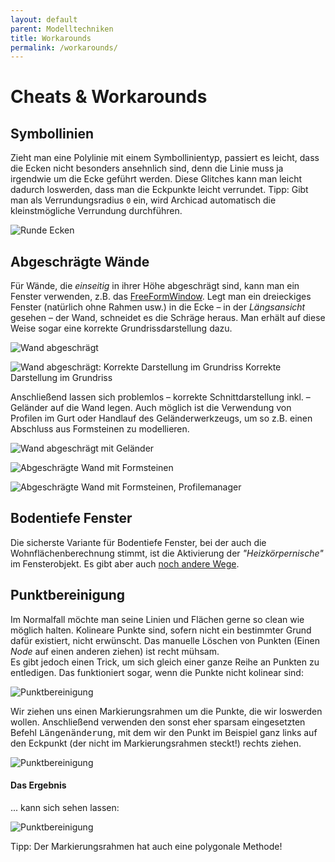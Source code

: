 ```yaml
---
layout: default
parent: Modelltechniken
title: Workarounds
permalink: /workarounds/
---
```

# Cheats & Workarounds

## Symbollinien
Zieht man eine Polylinie mit einem Symbollinientyp, passiert es leicht, dass die Ecken nicht besonders ansehnlich sind, denn die Linie muss ja irgendwie um die Ecke geführt werden. Diese Glitches kann man leicht dadurch loswerden, dass man die Eckpunkte leicht verrundet. Tipp: Gibt man als Verrundungsradius `0` ein, wird Archicad automatisch die kleinstmögliche Verrundung durchführen.

![Runde Ecken](../img/runde-polylinien-ecke.png)

## Abgeschrägte Wände
Für Wände, die _einseitig_ in ihrer Höhe abgeschrägt sind, kann man ein Fenster verwenden, z.B. das [FreeFormWindow](https://bimcomponents.com/GSM/Details/8405).
Legt man ein dreieckiges Fenster (natürlich ohne Rahmen usw.) in die Ecke – in der _Längsansicht_ gesehen – der Wand, schneidet es die Schräge heraus. Man erhält auf diese Weise sogar eine korrekte Grundrissdarstellung dazu.

![Wand abgeschrägt](../img/wand-schräg-1.png)

![Wand abgeschrägt: Korrekte Darstellung im Grundriss](../img/wand-schräg-2-grundriss.png)
    Korrekte Darstellung im Grundriss

Anschließend lassen sich problemlos – korrekte Schnittdarstellung inkl. – Geländer auf die Wand legen. Auch möglich ist die Verwendung von Profilen im Gurt oder Handlauf des Geländerwerkzeugs, um so z.B. einen Abschluss aus Formsteinen zu modellieren.

![Wand abgeschrägt mit Geländer](../img/wand-schräg-3-geländer.png)

![Abgeschrägte Wand mit Formsteinen](../img/wand-schräg-4-formstein.png)

![Abgeschrägte Wand mit Formsteinen, Profilemanager](../img/wand-schräg-5-profil.png)

## Bodentiefe Fenster
Die sicherste Variante für Bodentiefe Fenster, bei der auch die Wohnflächenberechnung stimmt, ist die Aktivierung der _"Heizkörpernische"_ im Fensterobjekt. Es gibt aber auch [noch andere Wege](https://hey-archicad.de/2019/11/22/bodentiefe-fenster/).

## Punktbereinigung
Im Normalfall möchte man seine Linien und Flächen gerne so clean wie möglich halten. Kolineare Punkte sind, sofern nicht ein bestimmter Grund dafür existiert, nicht erwünscht. Das manuelle Löschen von Punkten (Einen _Node_ auf einen anderen ziehen) ist recht mühsam.  
Es gibt jedoch einen Trick, um sich gleich einer ganze Reihe an Punkten zu entledigen. Das funktioniert sogar, wenn die Punkte nicht kolinear sind:

![Punktbereinigung](../img/punktbereinigung-1.png)

Wir ziehen uns einen Markierungsrahmen um die Punkte, die wir loswerden wollen. Anschließend verwenden den sonst eher sparsam eingesetzten Befehl <samp>Längenänderung</samp>, mit dem wir den Punkt im Beispiel ganz links auf den Eckpunkt (der nicht im Markierungsrahmen steckt!) rechts ziehen.

![Punktbereinigung](../img/punktbereinigung-2-howto.png)

#### Das Ergebnis
... kann sich sehen lassen:

![Punktbereinigung](../img/punktbereinigung-3-ergebnis.png)

Tipp: Der Markierungsrahmen hat auch eine polygonale Methode!
